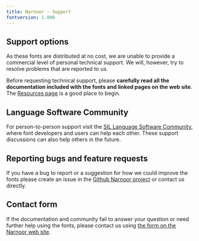 ```yaml
---
title: Narnoor - Support
fontversion: 1.000
---
```


## Support options

As these fonts are distributed at no cost, we are unable to provide a commercial level of personal technical support. We will, however, try to resolve problems that are reported to us.

Before requesting technical support, please **carefully read all the documentation included with the fonts and linked pages on the web site**. The [Resources page](resources.md) is a good place to begin.

## Language Software Community

For person-to-person support visit the [SIL Language Software Community](https://community.software.sil.org/c/silfonts), where font developers and users can help each other. These support discussions can also help others in the future.

## Reporting bugs and feature requests

If you have a bug to report or a suggestion for how we could improve the fonts please create an issue in the [Github Narnoor project](https://github.com/silnrsi/font-narnoor/issues) or contact us directly.

## Contact form

If the documentation and community fail to answer your question or need further help using the fonts, please contact us using [the form on the Narnoor web site](https://software.sil.org/narnoor/#contact).
